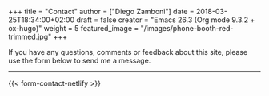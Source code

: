 +++
title = "Contact"
author = ["Diego Zamboni"]
date = 2018-03-25T18:34:00+02:00
draft = false
creator = "Emacs 26.3 (Org mode 9.3.2 + ox-hugo)"
weight = 5
featured_image = "/images/phone-booth-red-trimmed.jpg"
+++

If you have any questions, comments or feedback about this site, please use the form below to send me a message.

----

{{< form-contact-netlify >}}
